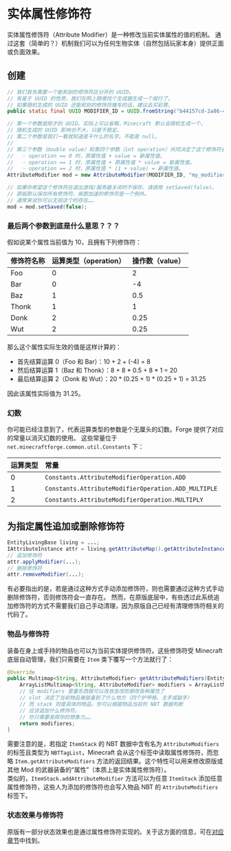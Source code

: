 # 实体属性修饰符

实体属性修饰符（Attribute Modifier）是一种修改当前实体属性的值的机制。
通过这套（简单的？）机制我们可以为任何生物实体（自然包括玩家本身）提供正面或负面效果。

## 创建

```java
// 我们首先需要一个能和别的修饰符区分开的 UUID。
// 有鉴于 UUID 的性质，我们在网上随便找个生成器生成一个就行了。
// 如果随机生成的 UUID 还能和别的修饰符撞车的话，建议去买彩票。
public static final UUID MODIFIER_ID = UUID.fromString("b44157cd-2a86-4dc4-ae8a-9820767db864");

// 第一个参数是刚才的 UUID。实际上可以省略，Minecraft 默认会随机生成一个。
// 随机生成的 UUID 影响也不大，只是不稳定。
// 第二个参数是我们一看就知道是干什么的名字。不能是 null。
//
// 第三个参数（double value）和第四个参数（int operation）共同决定了这个修饰符会如何影响该属性：
//   - operation == 0 时，原属性值 + value = 新属性值。
//   - operation == 1 时，原属性值 + 原属性值 * value = 新属性值。
//   - operation == 2 时，原属性值 * (1 + value) = 新属性值。
AttributeModifier mod = new AttributeModifier(MODIFIER_ID, "my_modifier", 1.0, 0);

// 如果你希望这个修饰符在退出游戏/服务器关闭时不保存，请调用 setSaved(false)。
// 原版默认保存所有修饰符，疾跑加速的修饰符是一个例外。
// 通常来说你可以无视这个的存在……
mod = mod.setSaved(false);
```

### 最后两个参数到底是什么意思？？？

假如说某个属性当前值为 10，且拥有下列修饰符：

|修饰符名称|运算类型（operation）|操作数（value）|
|:--|:--|:--|
|Foo|0|2|
|Bar|0|-4|
|Baz|1|0.5|
|Thonk|1|1|
|Donk|2|0.25|
|Wut|2|0.25|

那么这个属性实际生效的值是这样计算的：

  - 首先结算运算 0（Foo 和 Bar）：10 + 2 + (-4) = 8
  - 然后结算运算 1（Baz 和 Thonk）：8 + 8 * 0.5 + 8 * 1 = 20
  - 最后结算运算 2（Donk 和 Wut）：20 * (0.25 + 1) * (0.25 + 1) = 31.25

因此该属性实际值为 31.25。

### 幻数

你可能已经注意到了，代表运算类型的参数是个无厘头的幻数。Forge 提供了对应的常量以消灭幻数的使用。
这些常量位于 `net.minecraftforge.common.util.Constants` 下：

|运算类型|常量|
|:--|:--|
|0|`Constants.AttributeModifierOperation.ADD`|
|1|`Constants.AttributeModifierOperation.ADD_MULTIPLE`|
|2|`Constants.AttributeModifierOperation.MULTIPLY`|

## 为指定属性追加或删除修饰符

```java
EntityLivingBase living = ...;
IAttributeInstance attr = living.getAttributeMap().getAttributeInstance(...);
// 追加修饰符
attr.applyModifier(...);
// 删除修饰符
attr.removeModifier(...);
```

有必要指出的是，若是通过这种方式手动添加修饰符，则也需要通过这种方式手动删除修饰符，否则修饰符会一直存在。
然而，在原版底层中，有些透过此系统追加修饰符的方式不需要我们自己手动清理，因为原版自己已经有清理修饰符相关的代码了。

### 物品与修饰符

装备在身上或手持的物品也可以为当前实体提供修饰符。这些修饰符受 Minecraft 底层自动管理，我们只需要在 `Item` 类下覆写一个方法就行了：

```java
@Override
public Multimap<String, AttributeModifier> getAttributeModifiers(EntityEquipmentSlot slot, ItemStack stack) {
    ArrayListMultimap<String, AttributeModifier> modifiers = ArrayListMultimap.create();
    // 往 modifiers 里塞东西就可以改攻击改防御改各种属性了
    // slot 决定了当前物品被装备到了什么地方（四个护甲格、主手或副手）
    // 而 stack 则是具体的物品，你可以根据物品当前的 NBT 数据判断
    // 应该追加什么修饰符。
    // 你只需要发挥你的想象力……
    return modifieres;
}
```

需要注意的是，若指定 `ItemStack` 的 NBT 数据中含有名为 `AttributeModifiers` 的标签且类型为 `NBTTagList`，Minecraft 会从这个标签中读取属性修饰符，而忽略 `Item.getAttributeModifiers` 方法的返回结果。这个特性可以用来修改原版或其他 Mod 的武器装备的“属性”（本质上是实体属性修饰符）。  
类似的，`ItemStack.addAttributeModifier` 方法可以为任意 `ItemStack` 添加任意属性修饰符，这些人为添加的修饰符也会写入物品 NBT 的 `AttributeModifiers` 标签下。

### 状态效果与修饰符

原版有一部分状态效果也是通过属性修饰符实现的。关于这方面的信息，可在[对应章节](../../chapter-12/attributes-modifier.md)中找到。
